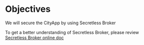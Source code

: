 # Objectives
We will secure the CityApp by using Secretless Broker

To get a better understanding of Secretless Broker, please review [Secretless Broker online doc](https://secretless.io/)
